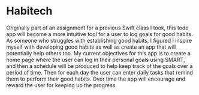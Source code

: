 # Habitech

  Originally part of an assignment for a previous Swift class I took, this todo app will become a more intuitive tool for a user to log goals for good habits. 
As someone who struggles with establishing good habits, I figured I inspire myself with developing good habits as well as create an app that will potentially help others too.
My current objectives for this app is to create a home page where the user can log in their personal goals using SMART, and then a schedule will be produced to help keep track of 
the goals over a period of time. Then for each day the user can enter daily tasks that remind them to perform their good habits. Over time the app will encourage and reward the user
for keeping up the progress.
